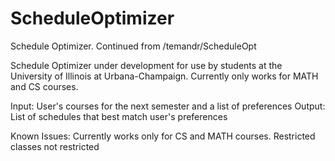 # ScheduleOptimizer
Schedule Optimizer. Continued from /temandr/ScheduleOpt

Schedule Optimizer under development for use by students at the University of Illinois at Urbana-Champaign. Currently only works for MATH and CS courses.

Input: User's courses for the next semester and a list of preferences
Output: List of schedules that best match user's preferences

Known Issues: 
Currently works only for CS and MATH courses.
Restricted classes not restricted
